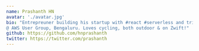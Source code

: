 ```yaml
---
name: Prashanth HN
avatar: './avatar.jpg'
bio: "Entrepreuner building his startup with #react #serverless and tries to do everything serverless! AWS Community Leader
@ AWS User Group, Bengaluru. Loves cycling, both outdoor & on Zwift!"
github: https://github.com/hnprashanth
twitter: https://twitter.com/prashanth
---
```

